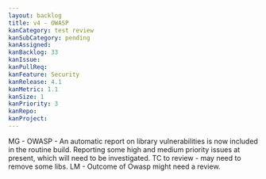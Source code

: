 ```yaml
---
layout: backlog
title: v4 - OWASP
kanCategory: test review
kanSubCategory: pending
kanAssigned:
kanBacklog: 33
kanIssue:
kanPullReq:
kanFeature: Security
kanRelease: 4.1
kanMetric: 1.1
kanSize: 1
kanPriority: 3
kanRepo:
kanProject:
---
```

MG - OWASP - An automatic report on library vulnerabilities is now included in the routine build. Reporting some high and medium priority issues at present, which will need to be investigated. TC to review - may need to remove some libs. LM - Outcome of Owasp might need a review.
